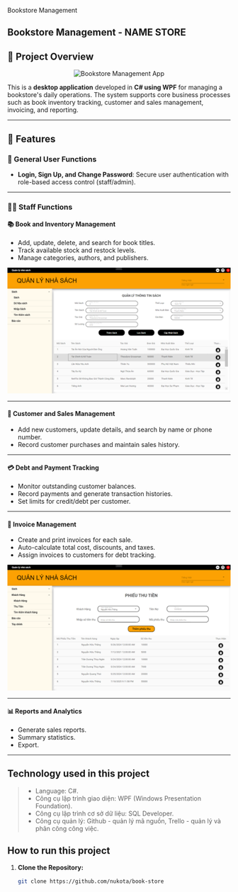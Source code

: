 Bookstore Management
## Bookstore Management - NAME STORE

## 📘 Project Overview

<p align="center">
  <img src="screenshots/banner.png" alt="Bookstore Management App" width="600"/>
</p>

This is a **desktop application** developed in **C# using WPF** for managing a bookstore's daily operations. The system supports core business processes such as book inventory tracking, customer and sales management, invoicing, and reporting.

---

## 📌 Features

### 🔐 General User Functions
- **Login, Sign Up, and Change Password**: Secure user authentication with role-based access control (staff/admin).

---

### 🧑‍💼 Staff Functions

#### 📚 Book and Inventory Management
- Add, update, delete, and search for book titles.
- Track available stock and restock levels.
- Manage categories, authors, and publishers.

![Book and Inventory UI](image_2.png)

---

#### 👥 Customer and Sales Management
- Add new customers, update details, and search by name or phone number.
- Record customer purchases and maintain sales history.

---

#### 💳 Debt and Payment Tracking
- Monitor outstanding customer balances.
- Record payments and generate transaction histories.
- Set limits for credit/debt per customer.

---

#### 🧾 Invoice Management
- Create and print invoices for each sale.
- Auto-calculate total cost, discounts, and taxes.
- Assign invoices to customers for debt tracking.

![Invoice UI](image_1.png)

---

#### 📊 Reports and Analytics
- Generate sales reports.
- Summary statistics.
- Export.

---



## Technology used in this project
> - Language: C#.
> - Công cụ lập trình giao diện: WPF (Windows Presentation Foundation).
> - Công cụ lập trình cơ sở dữ liệu: SQL Developer.
> - Công cụ quản lý: Github - quản lý mã nguồn, Trello - quản lý và phân công công việc.


## How to run this project
1. **Clone the Repository:**
   ```bash
   git clone https://github.com/nukota/book-store